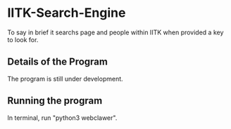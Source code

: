 # IITK-Search-Engine
To say in brief it searchs page and people within IITK when provided a key to look for.<br>

## Details of the Program
The program is still under development.

## Running the program
In terminal, run "python3 webclawer".<br>
